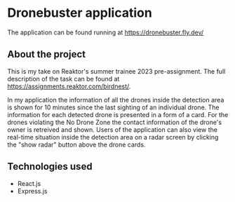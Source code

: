 # Dronebuster application

The application can be found running at https://dronebuster.fly.dev/

## About the project

This is my take on Reaktor's summer trainee 2023 pre-assignment. The full description of the task can be found at https://assignments.reaktor.com/birdnest/.

In my application the information of all the drones inside the detection area is shown for 10 minutes since the last sighting of an individual drone. The information for each detected drone is presented in a form of a card. For the drones violating the No Drone Zone the contact information of the drone's owner is retreived and shown. Users of the application can also view the real-time situation inside the detection area on a radar screen by clicking the "show radar" button above the drone cards. 

## Technologies used
- React.js
- Express.js



 
